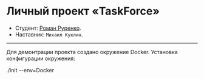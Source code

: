 # Личный проект «TaskForce»

* Студент: [Роман Руренко](https://up.htmlacademy.ru/yii/1/user/603391).
* Наставник: `Михаил Куклин`.

---
Для демонтрации проекта создано окружение Docker.
Установка конфигурации окружения:

./init --env=Docker 
